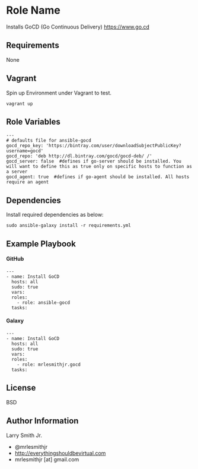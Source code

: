 Role Name
=========

Installs GoCD (Go Continuous Delivery) https://www.go.cd

Requirements
------------

None

Vagrant
-------
Spin up Environment under Vagrant to test.
````
vagrant up
````

Role Variables
--------------

````
---
# defaults file for ansible-gocd
gocd_repo_key: 'https://bintray.com/user/downloadSubjectPublicKey?username=gocd'
gocd_repo: 'deb http://dl.bintray.com/gocd/gocd-deb/ /'
gocd_server: false  #defines if go-server should be installed. You will want to define this as true only on specific hosts to function as a server
gocd_agent: true  #defines if go-agent should be installed. All hosts require an agent
````

Dependencies
------------

Install required dependencies as below:
````
sudo ansible-galaxy install -r requirements.yml
````

Example Playbook
----------------

#### GitHub
````
---
- name: Install GoCD
  hosts: all
  sudo: true
  vars:
  roles:
    - role: ansible-gocd
  tasks:
````

#### Galaxy
````
---
- name: Install GoCD
  hosts: all
  sudo: true
  vars:
  roles:
    - role: mrlesmithjr.gocd
  tasks:
````

License
-------

BSD

Author Information
------------------

Larry Smith Jr.
- @mrlesmithjr
- http://everythingshouldbevirtual.com
- mrlesmithjr [at] gmail.com
